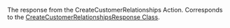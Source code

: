 The response from the CreateCustomerRelationships Action.
Corresponds to the [CreateCustomerRelationshipsResponse Class](https://msdn.microsoft.com/library/microsoft.xrm.sdk.messages.createcustomerrelationshipsresponse.aspx).

